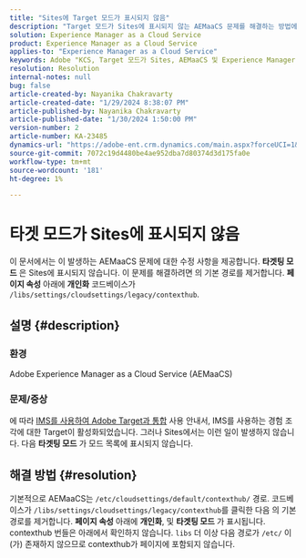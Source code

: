 ```yaml
---
title: "Sites에 Target 모드가 표시되지 않음"
description: "Target 모드가 Sites에 표시되지 않는 AEMaaCS 문제를 해결하는 방법에 대해 알아봅니다."
solution: Experience Manager as a Cloud Service
product: Experience Manager as a Cloud Service
applies-to: "Experience Manager as a Cloud Service"
keywords: Adobe "KCS, Target 모드가 Sites, AEMaaCS 및 Experience Manager as a Cloud Service에 표시되지 않음"
resolution: Resolution
internal-notes: null
bug: false
article-created-by: Nayanika Chakravarty
article-created-date: "1/29/2024 8:38:07 PM"
article-published-by: Nayanika Chakravarty
article-published-date: "1/30/2024 1:50:00 PM"
version-number: 2
article-number: KA-23485
dynamics-url: "https://adobe-ent.crm.dynamics.com/main.aspx?forceUCI=1&pagetype=entityrecord&etn=knowledgearticle&id=1b33174b-e6be-ee11-9079-6045bd006149"
source-git-commit: 7072c19d4480be4ae952dba7d80374d3d175fa0e
workflow-type: tm+mt
source-wordcount: '181'
ht-degree: 1%

---
```


# 타겟 모드가 Sites에 표시되지 않음


이 문서에서는 이 발생하는 AEMaaCS 문제에 대한 수정 사항을 제공합니다. <b>타겟팅 모드</b> 은 Sites에 표시되지 않습니다. 이 문제를 해결하려면 의 기본 경로를 제거합니다. <b>페이지 속성</b> 아래에 <b>개인화</b> 코드베이스가 `/libs/settings/cloudsettings/legacy/contexthub`.

## 설명 {#description}


### 환경

Adobe Experience Manager as a Cloud Service (AEMaaCS)

### 문제/증상

에 따라 [IMS를 사용하여 Adobe Target과 통합](https://experienceleague.adobe.com/docs/experience-manager-65/content/sites/administering/integration/integration-target-ims.html) 사용 안내서, IMS를 사용하는 경험 조각에 대한 Target이 활성화되었습니다. 그러나 Sites에서는 이런 일이 발생하지 않습니다. 다음 <b>타겟팅 모드</b> 가 모드 목록에 표시되지 않습니다.


## 해결 방법 {#resolution}


기본적으로 AEMaaCS는 `/etc/cloudsettings/default/contexthub/` 경로. 코드베이스가 `/libs/settings/cloudsettings/legacy/contexthub`를 클릭한 다음 의 기본 경로를 제거합니다. <b>페이지 속성</b> 아래에 <b>개인화</b>, 및 <b>타겟팅 모드</b> 가 표시됩니다. contexthub 번들은 아래에서 확인하지 않습니다. `libs` 더 이상 다음 경로가 `/etc/` 이(가) 존재하지 않으므로 contexthub가 페이지에 포함되지 않습니다.
